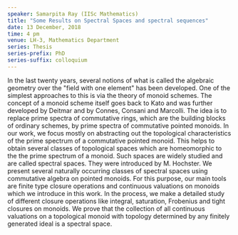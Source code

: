 ```yaml
---
speaker: Samarpita Ray (IISc Mathematics)
title: "Some Results on Spectral Spaces and spectral sequences"
date: 13 December, 2018
time: 4 pm
venue: LH-3, Mathematics Department
series: Thesis
series-prefix: PhD
series-suffix: colloquium
---
```

In the last twenty years, several notions of what is called the algebraic geometry over
the "field with one element" has been developed. One of the simplest approaches to this
is via the theory of monoid schemes. The concept of a monoid scheme itself goes back to
Kato and was further developed by Deitmar and by Connes, Consani and Marcolli. The idea
is to replace prime spectra of commutative rings, which are the building blocks of
ordinary schemes, by prime spectra of commutative pointed monoids.  In our work, we
focus mostly on abstracting out the topological characteristics of the prime spectrum
of a commutative pointed monoid. This helps to obtain several classes of topological
spaces which are homeomorphic to the the prime spectrum of a monoid. Such spaces are
widely studied and are called spectral spaces. They were introduced by M. Hochster.
We present several naturally occurring classes of spectral spaces using commutative
algebra on pointed monoids. For this purpose, our main tools are finite type closure 
operations and continuous valuations on monoids which we introduce in this work.
In the process, we make a detailed study of different closure operations like integral,
saturation, Frobenius and tight closures on monoids. We prove that the collection of all
continuous valuations on a topological monoid with topology determined by any finitely
generated ideal is a spectral space.
